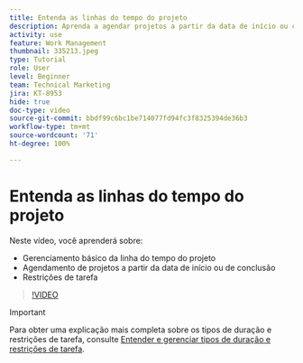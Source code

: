 ```yaml
---
title: Entenda as linhas do tempo do projeto
description: Aprenda a agendar projetos a partir da data de início ou conclusão. Saiba como a duração, predecessores e restrições da tarefa afetam o plano do projeto.
activity: use
feature: Work Management
thumbnail: 335213.jpeg
type: Tutorial
role: User
level: Beginner
team: Technical Marketing
jira: KT-8953
hide: true
doc-type: video
source-git-commit: bbdf99c6bc1be714077fd94fc3f8325394de36b3
workflow-type: tm+mt
source-wordcount: '71'
ht-degree: 100%

---
```


# Entenda as linhas do tempo do projeto

Neste vídeo, você aprenderá sobre:

* Gerenciamento básico da linha do tempo do projeto
* Agendamento de projetos a partir da data de início ou de conclusão
* Restrições de tarefa

>[!VIDEO](https://video.tv.adobe.com/v/335213/?quality=12&learn=on&enablevpops=1)

>[!IMPORTANT]
>
>Para obter uma explicação mais completa sobre os tipos de duração e restrições de tarefa, consulte [Entender e gerenciar tipos de duração e restrições de tarefa](https://experienceleague.adobe.com/docs/workfront-learn/tutorials-workfront/manage-work/intermediate-projects/understand-and-manage-duration-types-and-task-constraints.html?lang=pt-br).

